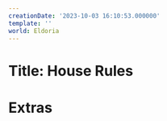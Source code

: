 ```yaml
---
creationDate: '2023-10-03 16:10:53.000000'
template: ''
world: Eldoria
---
```

# Title: House Rules



# Extras

